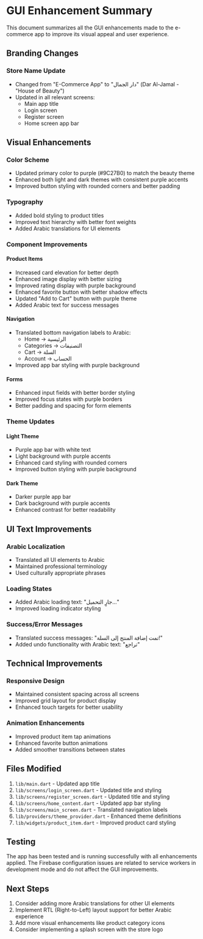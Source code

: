# GUI Enhancement Summary

This document summarizes all the GUI enhancements made to the e-commerce app to improve its visual appeal and user experience.

## Branding Changes

### Store Name Update
- Changed from "E-Commerce App" to "دار الجمال" (Dar Al-Jamal - "House of Beauty")
- Updated in all relevant screens:
  - Main app title
  - Login screen
  - Register screen
  - Home screen app bar

## Visual Enhancements

### Color Scheme
- Updated primary color to purple (#9C27B0) to match the beauty theme
- Enhanced both light and dark themes with consistent purple accents
- Improved button styling with rounded corners and better padding

### Typography
- Added bold styling to product titles
- Improved text hierarchy with better font weights
- Added Arabic translations for UI elements

### Component Improvements

#### Product Items
- Increased card elevation for better depth
- Enhanced image display with better sizing
- Improved rating display with purple background
- Enhanced favorite button with better shadow effects
- Updated "Add to Cart" button with purple theme
- Added Arabic text for success messages

#### Navigation
- Translated bottom navigation labels to Arabic:
  - Home → الرئيسية
  - Categories → التصنيفات
  - Cart → السلة
  - Account → الحساب
- Improved app bar styling with purple background

#### Forms
- Enhanced input fields with better border styling
- Improved focus states with purple borders
- Better padding and spacing for form elements

### Theme Updates

#### Light Theme
- Purple app bar with white text
- Light background with purple accents
- Enhanced card styling with rounded corners
- Improved button styling with purple background

#### Dark Theme
- Darker purple app bar
- Dark background with purple accents
- Enhanced contrast for better readability

## UI Text Improvements

### Arabic Localization
- Translated all UI elements to Arabic
- Maintained professional terminology
- Used culturally appropriate phrases

### Loading States
- Added Arabic loading text: "جارٍ التحميل..."
- Improved loading indicator styling

### Success/Error Messages
- Translated success messages: "تمت إضافة المنتج إلى السلة!"
- Added undo functionality with Arabic text: "تراجع"

## Technical Improvements

### Responsive Design
- Maintained consistent spacing across all screens
- Improved grid layout for product display
- Enhanced touch targets for better usability

### Animation Enhancements
- Improved product item tap animations
- Enhanced favorite button animations
- Added smoother transitions between states

## Files Modified

1. `lib/main.dart` - Updated app title
2. `lib/screens/login_screen.dart` - Updated title and styling
3. `lib/screens/register_screen.dart` - Updated title and styling
4. `lib/screens/home_content.dart` - Updated app bar styling
5. `lib/screens/main_screen.dart` - Translated navigation labels
6. `lib/providers/theme_provider.dart` - Enhanced theme definitions
7. `lib/widgets/product_item.dart` - Improved product card styling

## Testing

The app has been tested and is running successfully with all enhancements applied. The Firebase configuration issues are related to service workers in development mode and do not affect the GUI improvements.

## Next Steps

1. Consider adding more Arabic translations for other UI elements
2. Implement RTL (Right-to-Left) layout support for better Arabic experience
3. Add more visual enhancements like product category icons
4. Consider implementing a splash screen with the store logo